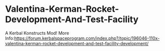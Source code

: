 # Valentina-Kerman-Rocket-Development-And-Test-Facility
A Kerbal Konstructs Mod!
More Info:https://forum.kerbalspaceprogram.com/index.php?/topic/196046-110x-valentina-kerman-rocket-development-and-test-facility-development/
